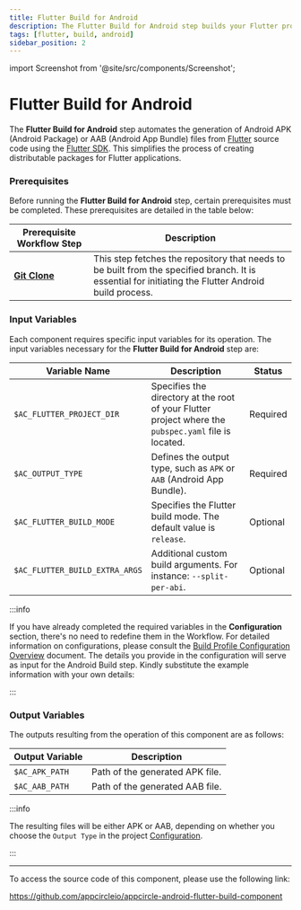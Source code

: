 ```yaml
---
title: Flutter Build for Android
description: The Flutter Build for Android step builds your Flutter project with Flutter SDK.
tags: [flutter, build, android]
sidebar_position: 2
---
```


import Screenshot from '@site/src/components/Screenshot';

# Flutter Build for Android

The **Flutter Build for Android** step automates the generation of Android APK (Android Package) or AAB (Android App Bundle) files from [Flutter](https://flutter.dev) source code using the [Flutter SDK](https://docs.flutter.dev/tools/sdk). This simplifies the process of creating distributable packages for Flutter applications.

### Prerequisites

Before running the **Flutter Build for Android** step, certain prerequisites must be completed. These prerequisites are detailed in the table below:

| Prerequisite Workflow Step | Description                                                                                   |
| -------------------------- | --------------------------------------------------------------------------------------------- |
| [**Git Clone**](/workflows/common-workflow-steps/#git-clone) | This step fetches the repository that needs to be built from the specified branch. It is essential for initiating the Flutter Android build process. |

<Screenshot url='https://cdn.appcircle.io/docs/assets/flutter-workflow-components-build_1.png'/>

### Input Variables

Each component requires specific input variables for its operation. The input variables necessary for the **Flutter Build for Android** step are:

<Screenshot url='https://cdn.appcircle.io/docs/assets/flutter-workflow-components-build_2.png'/>

| Variable Name                 | Description                                                                                           | Status    |
|-------------------------------|-------------------------------------------------------------------------------------------------------|-----------|
| `$AC_FLUTTER_PROJECT_DIR`     | Specifies the directory at the root of your Flutter project where the `pubspec.yaml` file is located. | Required  |
| `$AC_OUTPUT_TYPE`             | Defines the output type, such as `APK` or `AAB` (Android App Bundle).                                 | Required  |
| `$AC_FLUTTER_BUILD_MODE`      | Specifies the Flutter build mode. The default value is `release`.                                    | Optional  |
| `$AC_FLUTTER_BUILD_EXTRA_ARGS`| Additional custom build arguments. For instance: `--split-per-abi`.                                   | Optional  |

:::info

If you have already completed the required variables in the **Configuration** section, there's no need to redefine them in the Workflow. For detailed information on configurations, please consult the [Build Profile Configuration Overview](/build/build-process-management/build-profile-configuration) document. The details you provide in the configuration will serve as input for the Android Build step. Kindly substitute the example information with your own details:

<Screenshot url='https://cdn.appcircle.io/docs/assets/flutter-workflow-components-build_3.png'/>

:::

### Output Variables

The outputs resulting from the operation of this component are as follows:

| Output Variable           | Description                     |
|---------------------------|---------------------------------|
| `$AC_APK_PATH`            | Path of the generated APK file. |        
| `$AC_AAB_PATH`            | Path of the generated AAB file. |

:::info

The resulting files will be either APK or AAB, depending on whether you choose the `Output Type` in the project [Configuration](/build/build-process-management/build-profile-configuration).

:::

---

To access the source code of this component, please use the following link:

https://github.com/appcircleio/appcircle-android-flutter-build-component